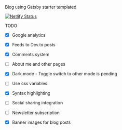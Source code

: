 Blog using Gatsby starter templated

[![Netlify Status](https://api.netlify.com/api/v1/badges/4501237b-684b-4314-9fbc-136e04b1b98e/deploy-status)](https://app.netlify.com/sites/unruffled-kowalevski-0bf937/deploys)

TODO

- [x] Google analytics
- [x] Feeds to Dev.to posts
- [x] Comments system
- [ ] About me and other pages
- [x] Dark mode - Toggle switch to other mode is pending
- [ ] Use css variables 
- [x] Syntax highlighting
- [ ] Social sharing integration
- [ ] Newsletter subscription
- [x] Banner images for blog posts


